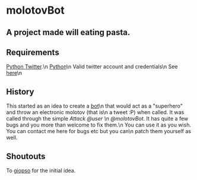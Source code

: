 molotovBot
==========

A project made will eating pasta.
--------------------------------
Requirements
------------
[Python Twitter](https://github.com/bear/python-twitter).\n
[Python](http://www.python.org/)\n
Valid twitter account and credentials\n
See [here](https://dev.twitter.com)\n

History
-------
This started as an idea to create a [bot](https://twitter.com/MolotovBot)\n
that would act as a "superhero" and throw an electronic molotov (that is\n
a tweet :P) when called. It was called through the simple *Attack @user \n
@molotovBot*. It has quite a few bugs and you more than welcome to fix them.\n 
You can use it as you wish. You can contact me here for bugs etc but you can\n
patch them yourself as well.

Shoutouts
---------
To [giopso](https://twitter.com/giopso) for the initial idea.
